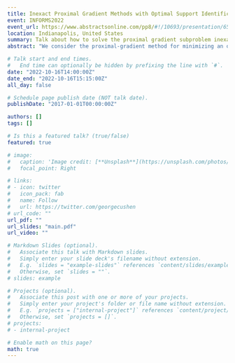 ```yaml
---
title: Inexact Proximal Gradient Methods with Optimal Support Identification
event: INFORMS2022
event_url: https://www.abstractsonline.com/pp8/#!/10693/presentation/6549
location: Indianapolis, United States
summary: Talk about how to solve the proximal gradient subproblem inexactly with a support identification guarantee.
abstract: "We consider the proximal-gradient method for minimizing an objective function that is the sum of a smooth function and a non-smooth convex function. A feature that distinguishes our work from most in the literature is that we assume that the associated proximal-gradient subproblem does not admit a closed-form solution. To address this challenge, we study two adaptive and implementable termination conditions that dictate how accurately the proximal-gradient subproblem must be solved. We prove that the iteration complexity for the resulting inexact proximal-gradient method to reach an ε first-order stationary point is $O(\\epsilon^{-2})$. In addition, using the overlapping group L1 regularizer as an example, we propose a new approach for approximately solving the proximal-gradient subproblem, and then establish the support identification complexity result."

# Talk start and end times.
#   End time can optionally be hidden by prefixing the line with `#`.
date: "2022-10-16T14:00:00Z"
date_end: "2022-10-16T15:15:00Z"
all_day: false

# Schedule page publish date (NOT talk date).
publishDate: "2017-01-01T00:00:00Z"

authors: []
tags: []

# Is this a featured talk? (true/false)
featured: true

# image:
#   caption: 'Image credit: [**Unsplash**](https://unsplash.com/photos/bzdhc5b3Bxs)'
#   focal_point: Right

# links:
# - icon: twitter
#   icon_pack: fab
#   name: Follow
#   url: https://twitter.com/georgecushen
# url_code: ""
url_pdf: ""
url_slides: "main.pdf"
url_video: ""

# Markdown Slides (optional).
#   Associate this talk with Markdown slides.
#   Simply enter your slide deck's filename without extension.
#   E.g. `slides = "example-slides"` references `content/slides/example-slides.md`.
#   Otherwise, set `slides = ""`.
# slides: example

# Projects (optional).
#   Associate this post with one or more of your projects.
#   Simply enter your project's folder or file name without extension.
#   E.g. `projects = ["internal-project"]` references `content/project/deep-learning/index.md`.
#   Otherwise, set `projects = []`.
# projects:
# - internal-project

# Enable math on this page?
math: true
---
```


